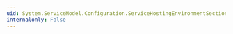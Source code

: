 ```yaml
---
uid: System.ServiceModel.Configuration.ServiceHostingEnvironmentSection.MinFreeMemoryPercentageToActivateService
internalonly: False
---
```

